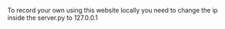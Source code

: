 To record your own using this website locally you need to change the ip inside the server.py to 127.0.0.1 
